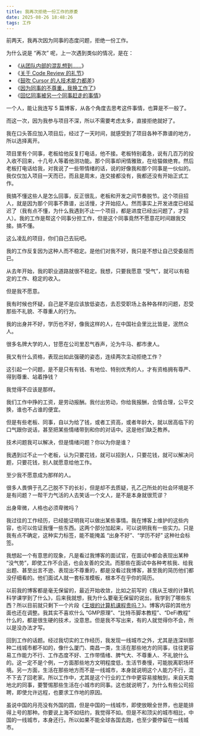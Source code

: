 ```yaml
---
title: 我再次拒绝一份工作的原委
date: 2025-08-26 18:48:26
tags: 工作
---
```


前两天，我再次因为同事的态度问题，拒绝一份工作。

为什么说是 “再次” 呢，上一次遇到类似的情况，是在：

- 《[从团队内部的混乱想到……](/2025/03/22/从团队内部的混乱想到……/)》
- 《[关于 Code Review 的礼节](/2025/03/25/关于-Code-Review-的礼节/)》
- 《[鼓吹 Cursor 的人技术能力都差](/2025/04/12/鼓吹Cursor的人技术能力都差/)》
- 《[因为同事的不尊重，我换工作了](/2025/04/13/因为同事的不尊重，我换工作了/)》
- 《[回忆同事被另一个同事赶走的事情](/2025/07/26/回忆同事被另一个同事赶走的事情/)》

一个人，能让我连写 5 篇博客，从各个角度去思考这件事情，也算是不一般了。

而这一次，因为我参与项目不深，所以不需要考虑太多，直接拒绝就好了。

我在口头答应加入项目后，经过了一天时间，就感受到了项目各种不靠谱的地方，所以选择离开。

项目里有个同事，老板给他反复打电话，他不接。老板特别着急，说有几百万的投入收不回来，十几号人等着他测功能。那个同事却闲情雅致，在给猫做绝育。然后老板打电话给我，对我说了一些带情绪的话，说的好像我和那个同事是一伙似的。我仅仅加入项目一天而已，而且是周末，连交接都没有，我都还没有开始正式工作。

我搞不懂这些人是怎么回事，反正很乱，老板和开发之间节奏脱节。这个项目招人，就是因为那个同事不靠谱，出活慢，才开始招人。然而事实上开发进度已经延迟了（我有点不懂，为什么我遇到不止一个项目，都是进度已经出问题了，才招人）。我的工作是帮这个同事分担工作，但是这个同事竟然不愿意花时间跟我交接。搞不懂。

这么凌乱的项目，你们自己去玩吧。

我的工作反复因为这种人而不稳定。是他们对我不好，我只是不想让自己受委屈而已。

从去年开始，我的职业道路就很不稳定。我想，只要我愿意 “受气”，就可以有稳定的工作、稳定的收入。

但是我不愿意。

我有时候也怀疑，自己是不是应该放低姿态，去忍受职场上各种各样的问题，忍受那些不礼貌、不尊重人的行为。

我的出身并不好，学历也不好，像我这样的人，在中国社会里比比皆是，泯然众人。

很多名牌大学的人，甘愿在公司里忍气吞声，沦为牛马、都市隶人。

我又有什么资格，表现出如此强硬的姿态，连续两次主动拒绝工作？

这引起一个问题，是不是只有有钱、有地位、特别优秀的人，才有资格拥有尊严、得到尊重、站着挣钱？

我觉得不应该是那样。

我们工作中挣的工资，是劳动报酬。我付出劳动，你给我报酬，合情合理，公平交换，谁也不占谁的便宜。

但是有些老板、同事，自以为给了钱，或者工资高，或者年龄大，就以居高临下的口气跟你说话，甚至把某些情绪带到和你的对话中。这是他们缺乏教养。

技术问题我可以解决，但是情绪问题？你以为你是谁？

我遇到过不止一个老板，认为只要花钱，就可以招到人，只要花钱，就可以解决问题，只要花钱，别人就愿意给他工作。

至少我不愿意成为那样的人。

很多人畏惧于孔乙己脱不下的长衫，但是却不去质疑，孔乙己所处的社会环境是不是有问题？一帮干力气活的人去笑话一个文人，是不是本身就很荒谬？

出身卑微，人格也必须卑微吗？

我过往的工作经历，已经能证明我可以做出某些事情。我在博客上维护的这些内容，也可以佐证我懂一些东西。这两个部分加起来，可以说明我有一些实力。只是我有点不确定，这种实力标签，能不能掩盖 “出身不好”、“学历不好” 这种社会标签。

我想起一个有意思的现象，凡是看过我博客的面试官，在面试中都会表现出某种 “没气势”，即使工作不合适，也会友善的交流。而那些在面试中各种考核我、给我出题、甚至出言不逊、表现出不尊重的，都是没看过我博客，甚至我的简历他们都没仔细看的。他们面试人就一套标准模板，根本不在乎你的简历。

以前我的博客都是毫无保留的，最近开始收敛，比如之前写的《我从王垠的计算机科学课学到了什么》，后来我就想，我为什么要毫无保留的说出，我学到了哪些东西？所以目前就只剩下一个片段《[王垠的计算机课程贵吗？](/2025/08/25/王垠的计算机课程贵吗？/)》。博客内容的其他方面也还在调整。我其实不喜欢什么 “GMP原理”、“比特币脚本教程”、“DeFi教程” 什么的，都是很生硬的技术，没意思。但是我不写出来，有的人就觉得你不会，所以是没办法才写。

回到工作的话题。经过我切实的工作经历，我发现一线城市之外，尤其是连深圳那种二线城市都不如的，像什么厦门、南昌一类，生活在那些地方的同事，往往更容易工作能力不行、工作态度不好、工作带情绪、脾气大、不尊重人、不礼貌什么的。这一定不是个例，一方面那些地方文明程度低，生活节奏慢，可能脱离职场环境。另一方面，生活在那些地方而不是一线城市，本身就说明这个人能力不行，混不下去了回老家。所以工作中，尤其是这个行业的工作中更容易接触到，来自天南地北的同事，要警惕那些生活在小城市的同事。这也就说明了，为什么有些公司招聘，即使允许远程，也要求工作地的原因。

虽说中国的月亮没有外国的圆，但是中国的一线城市，即使放眼全世界，也是能排得上号的那种。你要说上海不如纽约，我觉得不如。但是不和顶尖的城市相比，中国的一线城市，本身还行。所以如果不能全球各国去跑，也至少要停留在一线城市。



